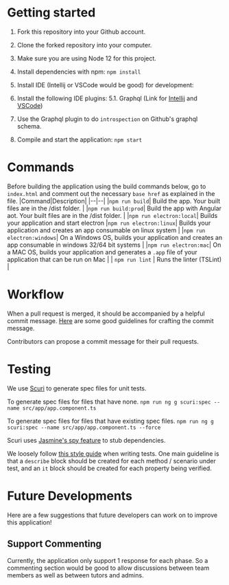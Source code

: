 # Getting started
1. Fork this repository into your Github account.

2. Clone the forked repository into your computer.

3. Make sure you are using Node 12 for this project.

4. Install dependencies with npm: `npm install` 

5. Install IDE (Intellij or VSCode would be good) for development:

6. Install the following IDE plugins:
    5.1. Graphql (Link for [Intellij](https://plugins.jetbrains.com/plugin/8097-js-graphql) and [VSCode](https://github.com/prisma-labs/vscode-graphql))

7. Use the Graphql plugin to do `introspection` on Github's graphql schema.

8. Compile and start the application: `npm start`

# Commands
Before building the application using the build commands below, go to `index.html` and comment out the necessary `base href` as explained in the file. 
|Command|Description|
|--|--|
|`npm run build`| Build the app. Your built files are in the /dist folder. |
|`npm run build:prod`| Build the app with Angular aot. Your built files are in the /dist folder. |
|`npm run electron:local`| Builds your application and start electron
|`npm run electron:linux`| Builds your application and creates an app consumable on linux system |
|`npm run electron:windows`| On a Windows OS, builds your application and creates an app consumable in windows 32/64 bit systems |
|`npm run electron:mac`|  On a MAC OS, builds your application and generates a `.app` file of your application that can be run on Mac |
| `npm run lint` | Runs the linter (TSLint) |

# Workflow
When a pull request is merged, it should be accompanied by a helpful commit message.
[Here](https://oss-generic.github.io/process/docs/FormatsAndConventions.html#commit-message) are
some good guidelines for crafting the commit message.

Contributors can propose a commit message for their pull requests.

# Testing

We use [Scuri](https://github.com/gparlakov/scuri) to generate spec files for unit tests.

To generate spec files for files that have none.
`npm run ng g scuri:spec --name src/app/app.component.ts`

To generate spec files for files that have existing spec files.
`npm run ng g scuri:spec --name src/app/app.component.ts --force`

Scuri uses [Jasmine's spy feature](https://jasmine.github.io/2.0/introduction.html#section-Spies) to stub dependencies.

We loosely follow [this style guide](https://github.com/CareMessagePlatform/jasmine-styleguide) when writing tests. One main guideline is that a `describe` block should be created for each method / scenario under test, and an `it` block should be created for each property being verified.

# Future Developments
Here are a few suggestions that future developers can work on to improve this application!

## Support Commenting
Currently, the application only support 1 response for each phase. So a commenting section would be good to allow discussions between team members as well as between tutors and admins. 
